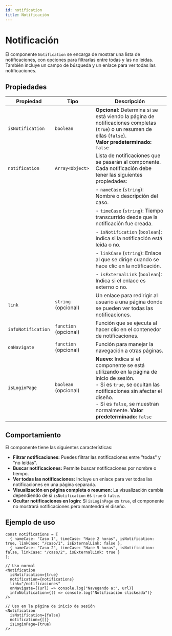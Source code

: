 ```yaml
---
id: notification
title: Notificación
---
```


# Notificación

El componente `Notification` se encarga de mostrar una lista de notificaciones, con opciones para filtrarlas entre todas y las no leídas. También incluye un campo de búsqueda y un enlace para ver todas las notificaciones.

## Propiedades

| Propiedad         | Tipo                 | Descripción                                                                                                     |
|-------------------|----------------------|-----------------------------------------------------------------------------------------------------------------|
| `isNotification`  | `boolean`            | **Opcional**: Determina si se está viendo la página de notificaciones completas (`true`) o un resumen de ellas (`false`). <br /> **Valor predeterminado:** `false` |
| `notification`    | `Array<Object>`      | Lista de notificaciones que se pasarán al componente. Cada notificación debe tener las siguientes propiedades:    |
|                   |                      | - `nameCase` (`string`): Nombre o descripción del caso.                                                        |
|                   |                      | - `timeCase` (`string`): Tiempo transcurrido desde que la notificación fue creada.                             |
|                   |                      | - `isNotification` (`boolean`): Indica si la notificación está leída o no.                                      |
|                   |                      | - `linkCase` (`string`): Enlace al que se dirige cuando se hace clic en la notificación.                       |
|                   |                      | - `isExternalLink` (`boolean`): Indica si el enlace es externo o no.                                           |
| `link`            | `string` (opcional)  | Un enlace para redirigir al usuario a una página donde se pueden ver todas las notificaciones.                  |
| `infoNotification` | `function` (opcional) | Función que se ejecuta al hacer clic en el contenedor de notificaciones.                 |
| `onNavigate`      | `function` (opcional) | Función para manejar la navegación a otras páginas. |
| `isLoginPage`     | `boolean` (opcional) | **Nuevo**: Indica si el componente se está utilizando en la página de inicio de sesión. <br /> - Si es `true`, se ocultan las notificaciones sin afectar el diseño. <br /> - Si es `false`, se muestran normalmente. **Valor predeterminado:** `false` |

## Comportamiento

El componente tiene las siguientes características:

- **Filtrar notificaciones:** Puedes filtrar las notificaciones entre "todas" y "no leídas".
- **Buscar notificaciones:** Permite buscar notificaciones por nombre o tiempo.
- **Ver todas las notificaciones:** Incluye un enlace para ver todas las notificaciones en una página separada.
- **Visualización en página completa o resumen:** La visualización cambia dependiendo de si `isNotification` es `true` o `false`.
- **Ocultar notificaciones en login:** Si `isLoginPage` es `true`, el componente no mostrará notificaciones pero mantendrá el diseño.

## Ejemplo de uso

```tsx
const notifications = [
  { nameCase: "Caso 1", timeCase: "Hace 2 horas", isNotification: true, linkCase: "/caso/1", isExternalLink: false },
  { nameCase: "Caso 2", timeCase: "Hace 5 horas", isNotification: false, linkCase: "/caso/2", isExternalLink: true }
];

// Uso normal
<Notification
  isNotification={true}
  notification={notifications}
  link="/notificaciones"
  onNavigate={(url) => console.log("Navegando a:", url)}
  infoNotification={() => console.log("Notificación clickeada")}
/>

// Uso en la página de inicio de sesión
<Notification
  isNotification={false}
  notification={[]}
  isLoginPage={true}
/>